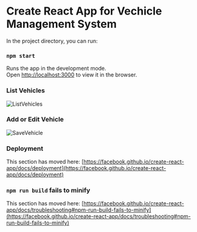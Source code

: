 # Create React App for Vechicle Management System

In the project directory, you can run:

### `npm start`

Runs the app in the development mode.\
Open [http://localhost:3000](http://localhost:3000) to view it in the browser.

### List Vehicles
![ListVehicles](https://user-images.githubusercontent.com/79534622/108993696-ee600280-76c0-11eb-980f-cf9dd5cbdf03.PNG)

### Add or Edit Vehicle
![SaveVehicle](https://user-images.githubusercontent.com/79534622/108993783-0899e080-76c1-11eb-89bb-39f3720551c4.PNG)

### Deployment

This section has moved here: [https://facebook.github.io/create-react-app/docs/deployment](https://facebook.github.io/create-react-app/docs/deployment)

### `npm run build` fails to minify

This section has moved here: [https://facebook.github.io/create-react-app/docs/troubleshooting#npm-run-build-fails-to-minify](https://facebook.github.io/create-react-app/docs/troubleshooting#npm-run-build-fails-to-minify)
